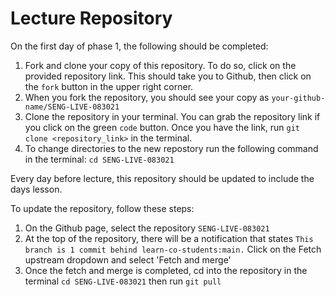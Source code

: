 # Lecture Repository 

On the first day of phase 1, the following should be completed:

1. Fork and clone your copy of this repository. To do so, click on the provided repository link. This should take you to Github, then click on the `fork` button in the upper right corner.
2. When you fork the repository, you should see your copy as `your-github-name/SENG-LIVE-083021`
3. Clone the repository in your terminal. You can grab the repository link if you click on the green `code` button. Once you have the link, run `git clone <repository_link>` in the terminal. 
4. To change directories to the new repostory run the following command in the terminal: `cd SENG-LIVE-083021` 

Every day before lecture, this repository should be updated to include the days lesson. 

To update the repository, follow these steps:

1. On the Github page, select the repository `SENG-LIVE-083021` 
2. At the top of the repository, there will be a notification that states `This branch is 1 commit behind learn-co-students:main.` Click on the Fetch upstream dropdown and select 'Fetch and merge' 
3. Once the fetch and merge is completed, cd into the repository in the terminal `cd SENG-LIVE-083021` then run `git pull`

